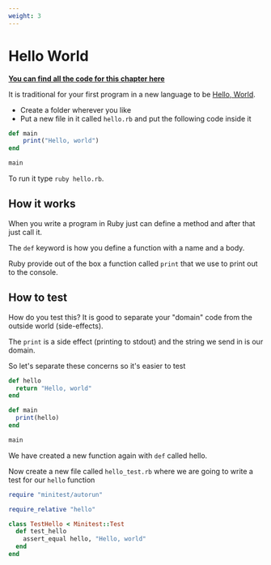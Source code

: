 ```yaml
---
weight: 3
---
```


# Hello World

**[You can find all the code for this chapter here](https://github.com/pmareke/learn-ruby-with-tests/tree/main/examples/hello)**

It is traditional for your first program in a new language to be [Hello, World](https://en.m.wikipedia.org/wiki/%22Hello,_World!%22_program).

- Create a folder wherever you like
- Put a new file in it called `hello.rb` and put the following code inside it

```ruby
def main
    print("Hello, world")
end

main
```

To run it type `ruby hello.rb`.

## How it works

When you write a program in Ruby just can define a method and after that just call it.

The `def` keyword is how you define a function with a name and a body.

Ruby provide out of the box a function called `print` that we use to print out to the console.

## How to test

How do you test this? It is good to separate your "domain" code from the outside world \(side-effects\).

The `print` is a side effect \(printing to stdout\) and the string we send in is our domain.

So let's separate these concerns so it's easier to test

```ruby
def hello
  return "Hello, world"
end

def main
  print(hello)
end

main
```

We have created a new function again with `def` called hello.

Now create a new file called `hello_test.rb` where we are going to write a test for our `hello` function

```ruby
require "minitest/autorun"

require_relative "hello"

class TestHello < Minitest::Test
  def test_hello
    assert_equal hello, "Hello, world" 
  end
end
```
